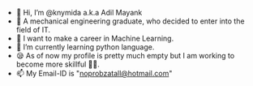- 👋 Hi, I’m @knymida a.k.a Adil Mayank
- 🐶 A mechanical engineering graduate, who decided to enter into the field of IT.
- 👀 I want to make a career in Machine Learning.
- 🌱 I’m currently learning python language.
- 😪 As of now my profile is pretty much empty but I am working to become more skillful 💪🏽.
- 📫 My Email-ID is "noprobzatall@hotmail.com"
<!---
knymida/knymida is a ✨ special ✨ repository because its `README.md` (this file) appears on your GitHub profile.
You can click the Preview link to take a look at your changes.
--->
